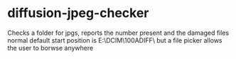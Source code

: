 # diffusion-jpeg-checker
Checks a folder for jpgs, reports the number present and the damaged files
normal default start position is E:\DCIM\100ADIFF\ but a file picker allows the user to borwse anywhere
